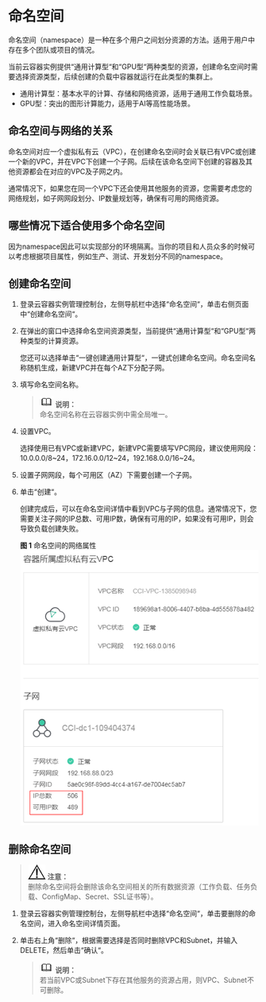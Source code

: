 # 命名空间<a name="cci_01_0060"></a>

命名空间（namespace）是一种在多个用户之间划分资源的方法。适用于用户中存在多个团队或项目的情况。

当前云容器实例提供“通用计算型“和“GPU型“两种类型的资源，创建命名空间时需要选择资源类型，后续创建的负载中容器就运行在此类型的集群上。

-   通用计算型：基本水平的计算、存储和网络资源，适用于通用工作负载场景。
-   GPU型：突出的图形计算能力，适用于AI等高性能场景。

## 命名空间与网络的关系<a name="section17189123157"></a>

命名空间对应一个虚拟私有云（VPC），在创建命名空间时会关联已有VPC或创建一个新的VPC，并在VPC下创建一个子网。后续在该命名空间下创建的容器及其他资源都会在对应的VPC及子网之内。

通常情况下，如果您在同一个VPC下还会使用其他服务的资源，您需要考虑您的网络规划，如子网网段划分、IP数量规划等，确保有可用的网络资源。

## 哪些情况下适合使用多个命名空间<a name="section5571151617513"></a>

因为namespace因此可以实现部分的环境隔离。当你的项目和人员众多的时候可以考虑根据项目属性，例如生产、测试、开发划分不同的namespace。

## 创建命名空间<a name="section940418587214"></a>

1.  登录云容器实例管理控制台，左侧导航栏中选择“命名空间“，单击右侧页面中“创建命名空间“。
2.  在弹出的窗口中选择命名空间资源类型，当前提供“通用计算型“和“GPU型“两种类型的计算资源。

    您还可以选择单击“一键创建通用计算型“，一键式创建命名空间。命名空间名称随机生成，新建VPC并在每个AZ下分配子网。

3.  填写命名空间名称。

    >![](public_sys-resources/icon-note.gif) **说明：**   
    >命名空间名称在云容器实例中需全局唯一。  

4.  设置VPC。

    选择使用已有VPC或新建VPC，新建VPC需要填写VPC网段，建议使用网段：10.0.0.0/8~24，172.16.0.0/12~24，192.168.0.0/16~24。

5.  设置子网网段，每个可用区（AZ）下需要创建一个子网。
6.  单击“创建“。

    创建完成后，可以在命名空间详情中看到VPC与子网的信息。通常情况下，您需要关注子网的IP总数、可用IP数，确保有可用的IP，如果没有可用IP，则会导致负载创建失败。

    **图 1**  命名空间的网络属性<a name="fig888219192810"></a>  
    ![](figures/命名空间的网络属性.png "命名空间的网络属性")


## 删除命名空间<a name="section1124711314815"></a>

>![](public_sys-resources/icon-notice.gif) **注意：**   
>删除命名空间将会删除该命名空间相关的所有数据资源（工作负载、任务负载、ConfigMap、Secret、SSL证书等）。  

1.  登录云容器实例管理控制台，左侧导航栏中选择“命名空间“，单击要删除的命名空间，进入命名空间详情页面。
2.  单击右上角“删除“，根据需要选择是否同时删除VPC和Subnet，并输入DELETE，然后单击“确认“。

    >![](public_sys-resources/icon-note.gif) **说明：**   
    >若当前VPC或Subnet下存在其他服务的资源占用，则VPC、Subnet不可删除。  


